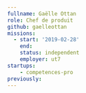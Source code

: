 ```yaml
---
fullname: Gaëlle Ottan
role: Chef de produit
github: gaelleottan
missions:
  - start: '2019-02-28'
    end:
    status: independent
    employer: ut7
startups:
    - competences-pro
previously:
---
```

